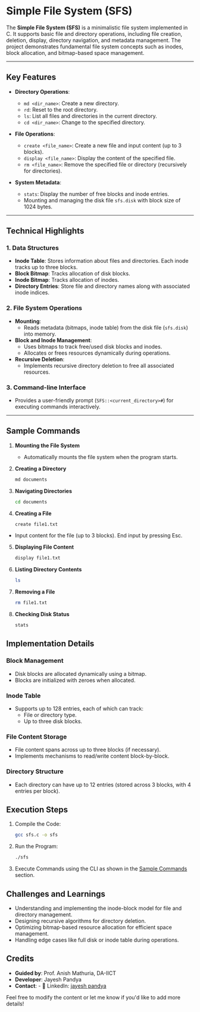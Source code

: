 # Simple File System (SFS)

The **Simple File System (SFS)** is a minimalistic file system implemented in C. It supports basic file and directory operations, including file creation, deletion, display, directory navigation, and metadata management. The project demonstrates fundamental file system concepts such as inodes, block allocation, and bitmap-based space management.

---

## Key Features

- **Directory Operations**: 
  - `md <dir_name>`: Create a new directory.
  - `rd`: Reset to the root directory.
  - `ls`: List all files and directories in the current directory.
  - `cd <dir_name>`: Change to the specified directory.

- **File Operations**:
  - `create <file_name>`: Create a new file and input content (up to 3 blocks).
  - `display <file_name>`: Display the content of the specified file.
  - `rm <file_name>`: Remove the specified file or directory (recursively for directories).

- **System Metadata**:
  - `stats`: Display the number of free blocks and inode entries.
  - Mounting and managing the disk file `sfs.disk` with block size of 1024 bytes.

---

## Technical Highlights

### 1. **Data Structures**
- **Inode Table**: Stores information about files and directories. Each inode tracks up to three blocks.
- **Block Bitmap**: Tracks allocation of disk blocks.
- **Inode Bitmap**: Tracks allocation of inodes.
- **Directory Entries**: Store file and directory names along with associated inode indices.

### 2. **File System Operations**
- **Mounting**:
  - Reads metadata (bitmaps, inode table) from the disk file (`sfs.disk`) into memory.
- **Block and Inode Management**:
  - Uses bitmaps to track free/used disk blocks and inodes.
  - Allocates or frees resources dynamically during operations.
- **Recursive Deletion**:
  - Implements recursive directory deletion to free all associated resources.

### 3. **Command-line Interface**
- Provides a user-friendly prompt (`SFS::<current_directory>#`) for executing commands interactively.

---

## Sample Commands

1. **Mounting the File System**
   - Automatically mounts the file system when the program starts.
   
2. **Creating a Directory**
   ```bash
   md documents
3. **Navigating Directories**

    ```bash
    cd documents
4. **Creating a File**

    ```bash
    create file1.txt
* Input content for the file (up to 3 blocks). End input by pressing Esc.
5. **Displaying File Content**

    ```bash
    display file1.txt
6. **Listing Directory Contents**

    ```bash
    ls
7. **Removing a File**

    ```bash
    rm file1.txt
8. **Checking Disk Status**

    ```bash
    stats

## Implementation Details
### Block Management
* Disk blocks are allocated dynamically using a bitmap.
* Blocks are initialized with zeroes when allocated.
### Inode Table
* Supports up to 128 entries, each of which can track:
    * File or directory type.
    * Up to three disk blocks.
### File Content Storage
* File content spans across up to three blocks (if necessary).
* Implements mechanisms to read/write content block-by-block.
### Directory Structure
* Each directory can have up to 12 entries (stored across 3 blocks, with 4 entries per block).
## **Execution Steps**
1. Compile the Code:

    ```bash
    gcc sfs.c -o sfs
2. Run the Program:

    ```bash
    ./sfs
3. Execute Commands using the CLI as shown in the [Sample Commands](#sample-commands)
 section.

## Challenges and Learnings
* Understanding and implementing the inode-block model for file and directory management.
* Designing recursive algorithms for directory deletion.
* Optimizing bitmap-based resource allocation for efficient space management.
* Handling edge cases like full disk or inode table during operations.


## Credits

* **Guided by**: Prof. Anish Mathuria, DA-IICT
* **Developer**: Jayesh Pandya
* **Contact**: - 💼 LinkedIn: [jayesh pandya](https://www.linkedin.com/in/jayesh-pandya-ab334b28a)


Feel free to modify the content or let me know if you'd like to add more details!
